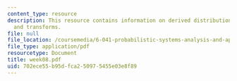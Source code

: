 ```yaml
---
content_type: resource
description: This resource contains information on derived distributions, convolution,
  and transforms.
file: null
file_location: /coursemedia/6-041-probabilistic-systems-analysis-and-applied-probability-spring-2006/702ece55b95dfca250975455e03e8f89_week08.pdf
file_type: application/pdf
resourcetype: Document
title: week08.pdf
uid: 702ece55-b95d-fca2-5097-5455e03e8f89
---
```

